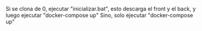 Si se clona de 0, ejecutar "inicializar.bat", esto descarga el front y el back, y luego ejecutar "docker-compose up"
Sino, solo ejecutar "docker-compose up"
